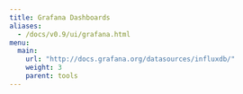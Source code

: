 ```yaml
---
title: Grafana Dashboards
aliases:
  - /docs/v0.9/ui/grafana.html
menu:
  main:
    url: "http://docs.grafana.org/datasources/influxdb/"
    weight: 3
    parent: tools
---
```

